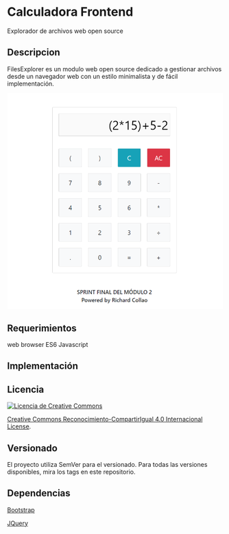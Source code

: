 # Calculadora Frontend

Explorador de archivos web open source
## Descripcion

FilesExplorer es un modulo web open source dedicado a gestionar archivos desde un navegador web con un estilo minimalista y de fácil implementación.

![Image description](https://github.com/RichardCollao/calculadora.frontend/blob/main/images/calculadora.png)

## Requerimientos
web browser
ES6 Javascript



## Implementación

## Licencia

 <a rel="license" href="http://creativecommons.org/licenses/by-sa/4.0/">
                <img alt="Licencia de Creative Commons" style="border-width:0" src="https://i.creativecommons.org/l/by-sa/4.0/88x31.png" />
</a>

<a rel="license" href="http://creativecommons.org/licenses/by-sa/4.0/">Creative Commons Reconocimiento-CompartirIgual 4.0 Internacional License</a>.

## Versionado
El proyecto utiliza SemVer para el versionado. Para todas las versiones disponibles, mira los tags en este repositorio.

## Dependencias
[Bootstrap](https://getbootstrap.com/ "Bootstrap 5")

[JQuery](https://jquery.com/ "JQuery")
